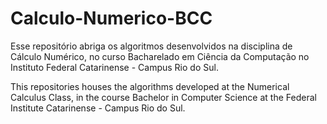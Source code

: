 # Calculo-Numerico-BCC

Esse repositório abriga os algoritmos desenvolvidos na disciplina de Cálculo Numérico, no curso Bacharelado em Ciência da Computação
no Instituto Federal Catarinense - Campus Rio do Sul.

This repositories houses the algorithms developed at the Numerical Calculus Class, in the course Bachelor in 
Computer Science at the Federal Institute Catarinense - Campus Rio do Sul.
